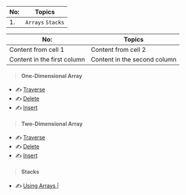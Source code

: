 No:   | Topics
----- | ---------------------
 1.   | ` Arrays ` ` Stacks `
 
No: | Topics
------------ | -------------
Content from cell 1 | Content from cell 2
Content in the first column | Content in the second column

> #### One-Dimensional Array
- :writing_hand: [ Traverse ](Code/1_program_to_traverse_elements_from_1_dimensional_array.md)
- :writing_hand: [ Delete ](Code/2_program_to_delete_element_from_1_dimensional_array.md)
- :writing_hand: [ Insert ](Code/3_program_to_insert_element_in_1_dimensional_array.md)
> #### Two-Dimensional Array
- :writing_hand: [ Traverse ](Code/4_program_to_traverse_elements_from_2_dimensional_array.md)
- :writing_hand: [ Delete ](Code/5_program_to_delete_element_from_2_dimensional_array.md)
- :writing_hand: [ Insert ](Code/6_program_to_insert_element_in_2_dimensional_array.md#59)
> #### Stacks
- :writing_hand: [ Using Arrays ](7_program_to_perform_operations_in_stack_array.md) |
